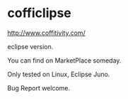 cofficlipse
===========

http://www.coffitivity.com/

eclipse version. 

You can find on MarketPlace someday.

Only tested on Linux, Eclipse Juno. 

Bug Report welcome.
